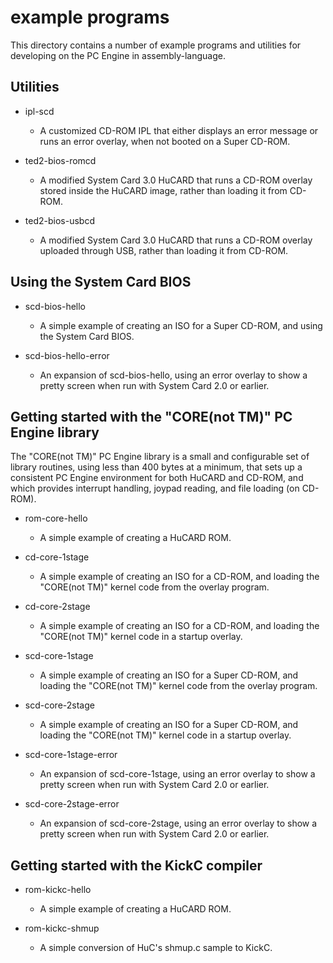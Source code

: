 # example programs

This directory contains a number of example programs and utilities for developing on the PC Engine in assembly-language.


## Utilities

* ipl-scd
  - A customized CD-ROM IPL that either displays an error message or runs an error overlay, when not booted on a Super CD-ROM.

* ted2-bios-romcd
  - A modified System Card 3.0 HuCARD that runs a CD-ROM overlay stored inside the HuCARD image, rather than loading it from CD-ROM.

* ted2-bios-usbcd
  - A modified System Card 3.0 HuCARD that runs a CD-ROM overlay uploaded through USB, rather than loading it from CD-ROM.


## Using the System Card BIOS

* scd-bios-hello
  - A simple example of creating an ISO for a Super CD-ROM, and using the System Card BIOS.

* scd-bios-hello-error
  - An expansion of scd-bios-hello, using an error overlay to show a pretty screen when run with System Card 2.0 or earlier.


## Getting started with the "CORE(not TM)" PC Engine library

The "CORE(not TM)" PC Engine library is a small and configurable set of library routines, using less than 400 bytes at a minimum, that sets up a consistent PC Engine environment for both HuCARD and CD-ROM, and which provides interrupt handling, joypad reading, and file loading (on CD-ROM).


* rom-core-hello
  - A simple example of creating a HuCARD ROM.

* cd-core-1stage
  - A simple example of creating an ISO for a CD-ROM, and loading the "CORE(not TM)" kernel code from the overlay program.

* cd-core-2stage
  - A simple example of creating an ISO for a CD-ROM, and loading the "CORE(not TM)" kernel code in a startup overlay.

* scd-core-1stage
  - A simple example of creating an ISO for a Super CD-ROM, and loading the "CORE(not TM)" kernel code from the overlay program.

* scd-core-2stage
  - A simple example of creating an ISO for a Super CD-ROM, and loading the "CORE(not TM)" kernel code in a startup overlay.

* scd-core-1stage-error
  - An expansion of scd-core-1stage, using an error overlay to show a pretty screen when run with System Card 2.0 or earlier.

* scd-core-2stage-error
  - An expansion of scd-core-2stage, using an error overlay to show a pretty screen when run with System Card 2.0 or earlier.


## Getting started with the KickC compiler

* rom-kickc-hello
  - A simple example of creating a HuCARD ROM.

* rom-kickc-shmup
  - A simple conversion of HuC's shmup.c sample to KickC.
